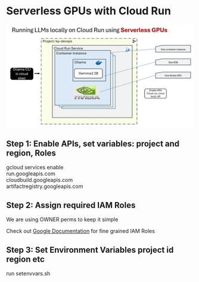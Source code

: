 # Serverless GPUs with Cloud Run

![Architecture Diagram](serverless-gpus-with-cloud-run.jpg)


## Step 1: Enable APIs, set variables: project and region, Roles

gcloud services enable \
    run.googleapis.com \
    cloudbuild.googleapis.com \
    artifactregistry.googleapis.com



## Step 2: Assign required IAM Roles 
We are using OWNER perms to keep it simple 

Check out [Google Documentation](https://cloud.google.com/run/docs/tutorials/gpu-gemma2-with-ollama?utm_source=youtube&utm_medium=unpaidsoc&utm_campaign=CDR_efrainpedroza_gemma2_iy-z00bfnoc_ServerlessExpeditions_092724&utm_content=description) for fine grained IAM Roles


## Step 3: Set Environment Variables project id region etc 
run setenvvars.sh

